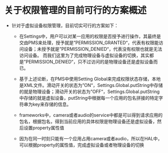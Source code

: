 # 关于权限管理的目前可行的方案概述
- 针对于虚拟设备权限管理，目前切实可行的方案如下：
   -   在Settings中，用户可以对某一应用的权限是否授予进行操作，其最终是交由PMS来处理，授予就是”PERMISSION_GRANTED“，代表有权限能访问设备；未授予就是”PERMISSION_DENIED“，代表没有权限也就是无法访问设备。
而我们这里为了完成物理设备与虚拟设备的切换，其实都是”PERMISSION_DENIED“，只不过访问的是物理设备还是虚拟设备而已。

   -   基于上述论断，在PMS中使用Setting Global来完成权限状态存储，本地是XML文件。滑动开关的状态为”ON“，Settings.Global.putString中存储的就是物理设备；滑动开关的状态为”OFF“，Settings.Global.putString
中存储的就是虚拟设备，putString中根据每一个应用的包名拼接的特定字符串为key来存储的信息。
   -   frameworks中，camera或者audio的service中都是可以得到请求应用的包名，根据包名，得到当前应用的具体权限是物理设备还是虚拟设备，然后设置property属性值
   -   因为在同一时刻只能有一个应用占用camera或者audio，所以在HAL中，可以根据property的属性值，完成虚拟设备或者物理设备的切换
